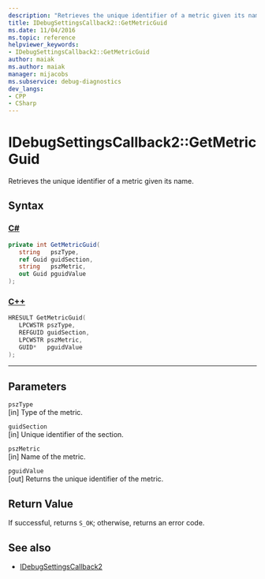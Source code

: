 ```yaml
---
description: "Retrieves the unique identifier of a metric given its name."
title: IDebugSettingsCallback2::GetMetricGuid
ms.date: 11/04/2016
ms.topic: reference
helpviewer_keywords:
- IDebugSettingsCallback2::GetMetricGuid
author: maiak
ms.author: maiak
manager: mijacobs
ms.subservice: debug-diagnostics
dev_langs:
- CPP
- CSharp
---
```

# IDebugSettingsCallback2::GetMetricGuid

Retrieves the unique identifier of a metric given its name.

## Syntax

### [C#](#tab/csharp)
```csharp
private int GetMetricGuid(
   string   pszType,
   ref Guid guidSection,
   string   pszMetric,
   out Guid pguidValue
);
```
### [C++](#tab/cpp)
```cpp
HRESULT GetMetricGuid(
   LPCWSTR pszType,
   REFGUID guidSection,
   LPCWSTR pszMetric,
   GUID*   pguidValue
);
```
---

## Parameters
`pszType`\
[in] Type of the metric.

`guidSection`\
[in] Unique identifier of the section.

`pszMetric`\
[in] Name of the metric.

`pguidValue`\
[out] Returns the unique identifier of the metric.

## Return Value
 If successful, returns `S_OK`; otherwise, returns an error code.

## See also
- [IDebugSettingsCallback2](../../../extensibility/debugger/reference/idebugsettingscallback2.md)
